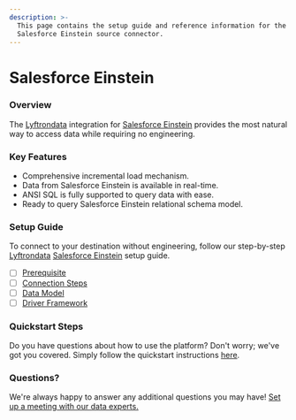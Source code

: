 ```yaml
---
description: >-
  This page contains the setup guide and reference information for the
  Salesforce Einstein source connector.
---
```


# Salesforce Einstein

### Overview

The [Lyftrondata](https://www.lyftrondata.com/) integration for [Salesforce Einstein](None/) provides the most natural way to access data while requiring no engineering.

### Key Features

* Comprehensive incremental load mechanism.
* Data from Salesforce Einstein is available in real-time.
* ANSI SQL is fully supported to query data with ease.
* Ready to query Salesforce Einstein relational schema model.

### Setup Guide

To connect to your destination without engineering, follow our step-by-step [Lyftrondata](https://www.lyftrondata.com/) [Salesforce Einstein](None/) setup guide.

* [ ] [Prerequisite](prerequisite.md)
* [ ] [Connection Steps](connection-steps.md)
* [ ] [Data Model](data-model/erd.md)
* [ ] [Driver Framework](driver-framework/)

### Quickstart Steps

Do you have questions about how to use the platform? Don't worry; we've got you covered. Simply follow the quickstart instructions [here](../../).

### Questions? <a href="#questions" id="questions"></a>

We're always happy to answer any additional questions you may have! [Set up a meeting with our data experts.](https://www.lyftrondata.com/book-a-meeting/)
